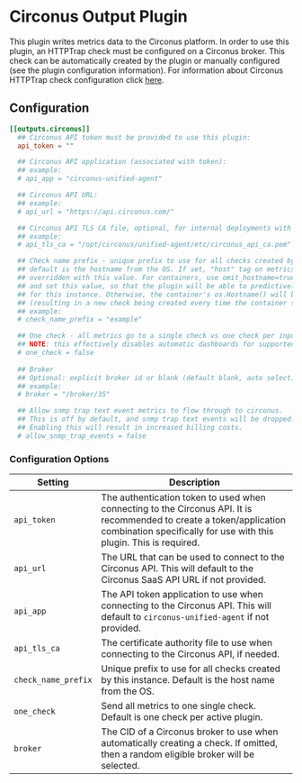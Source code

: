 # Circonus Output Plugin

This plugin writes metrics data to the Circonus platform. In order to use this
plugin, an HTTPTrap check must be configured on a Circonus broker. This check
can be automatically created by the plugin or manually configured (see the
plugin configuration information). For information about Circonus HTTPTrap
check configuration click [here][docs].

## Configuration

```toml
[[outputs.circonus]]
  ## Circonus API token must be provided to use this plugin:
  api_token = ""

  ## Circonus API application (associated with token):
  ## example:
  # api_app = "circonus-unified-agent"

  ## Circonus API URL:
  ## example:
  # api_url = "https://api.circonus.com/"

  ## Circonus API TLS CA file, optional, for internal deployments with private certificates: 
  ## example:
  # api_tls_ca = "/opt/circonus/unified-agent/etc/circonus_api_ca.pem"

  ## Check name prefix - unique prefix to use for all checks created by this instance
  ## default is the hostname from the OS. If set, "host" tag on metrics will be 
  ## overridden with this value. For containers, use omit_hostname=true in agent section
  ## and set this value, so that the plugin will be able to predictively find the check 
  ## for this instance. Otherwise, the container's os.Hostname() will be used
  ## (resulting in a new check being created every time the container starts).
  ## example:
  # check_name_prefix = "example"

  ## One check - all metrics go to a single check vs one check per input plugin
  ## NOTE: this effectively disables automatic dashboards for supported plugins
  # one_check = false
  
  ## Broker
  ## Optional: explicit broker id or blank (default blank, auto select)
  ## example:
  # broker = "/broker/35"

  ## Allow snmp trap text event metrics to flow through to circonus.
  ## This is off by default, and snmp trap text events will be dropped.
  ## Enabling this will result in increased billing costs.
  # allow_snmp_trap_events = false
```

### Configuration Options

|Setting|Description|
|-------|-----------|
|`api_token`|The authentication token to used when connecting to the Circonus API. It is recommended to create a token/application combination specifically for use with this plugin. This is required.|
|`api_url`|The URL that can be used to connect to the Circonus API. This will default to the Circonus SaaS API URL if not provided.|
|`api_app`|The API token application to use when connecting to the Circonus API. This will default to `circonus-unified-agent` if not provided.|
|`api_tls_ca`|The certificate authority file to use when connecting to the Circonus API, if needed.|
|`check_name_prefix`|Unique prefix to use for all checks created by this instance. Default is the host name from the OS.|
|`one_check`|Send all metrics to one single check. Default is one check per active plugin.|
|`broker`|The CID of a Circonus broker to use when automatically creating a check. If omitted, then a random eligible broker will be selected.|

[docs]: https://docs.circonus.com/circonus/checks/check-types/httptrap
